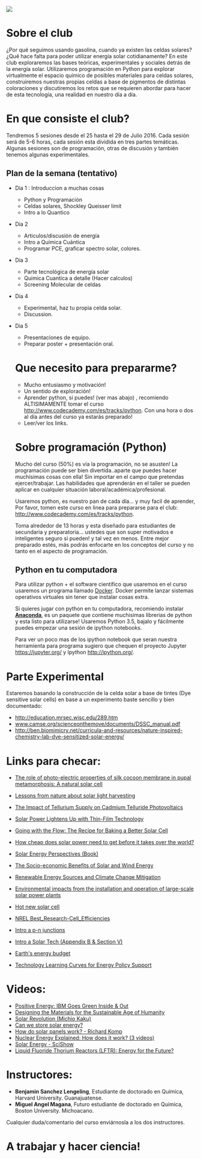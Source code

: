 ![](https://github.com/beangoben/quantum_solar/blob/master/media/banner.png?raw=true)


# Sobre el club

¿Por qué seguimos usando gasolina, cuando ya existen las celdas solares? ¿Qué hace falta para poder utilizar energía solar cotidianamente? En este club exploraremos las bases teóricas, experimentales y sociales detrás de la energía solar. Utilizaremos programación en Python para explorar virtualmente el espacio químico de posibles materiales para celdas solares, construiremos nuestras propias celdas a base de pigmentos de distintas coloraciones y discutiremos los retos que se requieren abordar para hacer de esta tecnología, una realidad en nuestro día a día.

# En que consiste el club?

Tendremos 5 sesiones desde el 25 hasta el 29 de Julio 2016. Cada sesión será de 5-6 horas, cada sesión esta dividida en tres partes temáticas. Algunas sesiones son de programación, otras de discusión y también tenemos algunas experimentales.

## Plan de la semana (tentativo)

- Dia 1 : Introduccion a muchas cosas

  - Python y Programación
  - Celdas solares, Shockley Queisser limit
  - Intro a lo Quantico

- Dia 2

  - Articulos/discusión de energía
  - Intro a Química Cuántica
  - Programar PCE, graficar spectro solar, colores.

- Dia 3

  - Parte tecnológica de energía solar
  - Quimica Cuantica a detalle (Hacer calculos)
  - Screening Molecular de celdas

- Dia 4

  - Experimental, haz tu propia celda solar.
  - Discussion.

- Dia 5

  - Presentaciones de equipo.
  - Preparar poster + presentación oral.

  # Que necesito para prepararme?

  - Mucho entusiasmo y motivación!
  - Un sentido de exploración!
  - Aprender python, si puedes! (ver mas abajo) , recomiendo ALTISIMAMENTE tomar el curso <http://www.codecademy.com/es/tracks/python>. Con una hora o dos al día antes del curso ya estarás preparado!
  - Leer/ver los links.

  # Sobre programación (Python)

  Mucho del curso (50%) es vía la programación, no se asusten! La programación puede ser bien divertida..aparte que puedes hacer muchísimas cosas con ella! Sin importar en el campo que pretendas ejercer/trabajar. Las habilidades que aprenderán en el taller se pueden aplicar en cualquier situación laboral/académica/profesional.

  Usaremos python, es nuestro pan de cada día... y muy facil de aprender, Por favor, tomen este curso en linea para prepararse para el club: <http://www.codecademy.com/es/tracks/python>.

  Toma alrededor de 13 horas y esta diseñado para estudiantes de secundaria y preparatoria... ustedes que son super motivados e inteligentes seguro si pueden! y tal vez en menos. Entre mejor preparado estés, más podrás enfocarte en los conceptos del curso y no tanto en el aspecto de programación.

  ## Python en tu computadora

  Para utilizar python + el software científico que usaremos en el curso usaremos un programa llamado [Docker](www.docker.con). Docker permite lanzar sistemas operativos virtuales sin tener que instalar cosas extra.

  Si quieres jugar con python en tu computadora, recomiendo instalar [**Anaconda**](https://www.continuum.io/downloads), es un paquete que contiene muchisimas librerias de python y esta listo para utilizarse! Usaremos Python 3.5, bajalo y fácilmente puedes empezar una sesión de ipython notebooks.

  Para ver un poco mas de los ipython notebook que seran nuestra herramienta para programa sugiero que chequen el proyecto Jupyter <https://jupyter.org/> y Ipython <http://ipython.org/>.

# Parte Experimental

Estaremos basando la construcción de la celda solar a base de tintes (Dye sensitive solar cells) en base a un experimento baste sencillo y bien documentado:

- <http://education.mrsec.wisc.edu/289.htm>
- www.camse.org/scienceonthemove/documents/DSSC_manual.pdf
- <http://ben.biomimicry.net/curricula-and-resources/nature-inspired-chemistry-lab-dye-sensitized-solar-energy/>

# Links para checar:

- [The role of photo-electric properties of silk cocoon membrane in pupal metamorphosis: A natural solar cell](http://www.nature.com/articles/srep21915)

- [Lessons from nature about solar light harvesting](http://www.nature.com/nchem/journal/v3/n10/full/nchem.1145.html)
- [The Impact of Tellurium Supply on Cadmium Telluride Photovoltaics](http://science.sciencemag.org/content/328/5979/699)
- [Solar Power Lightens Up with Thin-Film Technology](http://www.scientificamerican.com/article/solar-power-lightens-up-with-thin-film-cells/)
- [Going with the Flow: The Recipe for Baking a Better Solar Cell](http://www.scientificamerican.com/article/baking-better-solar-cell/)
- [How cheap does solar power need to get before it takes over the world?](http://www.vox.com/2016/4/18/11415510/solar-power-costs-innovation)
- [Solar Energy Perspectives (Book)](http://www.iea.org/publications/freepublications/publication/Solar_Energy_Perspectives2011.pdf)
- [The Socio-economic Benefits of Solar and Wind Energy](http://www.irena.org/DocumentDownloads/Publications/Socioeconomic_benefits_solar_wind.pdf)
- [Renewable Energy Sources and Climate Change Mitigation](http://srren.ipcc-wg3.de/report)
- [Environmental impacts from the installation and operation of large-scale solar power plants](https://www.bnl.gov/pv/files/pdf/229_rser_wildlife_2011.pdf)
- [Hot new solar cell](http://news.mit.edu/2016/hot-new-solar-cell-0523)
- [NREL Best_Research-Cell_Efficiencies](https://commons.wikimedia.org/wiki/File:Best_Research-Cell_Efficiencies.png)
- [Intro a p-n junctions](http://www.pveducation.org/pvcdrom/pn-junction/introduction)
- [Intro a Solar Tech (Appendix B & Section V)](http://energy.mit.edu/wp-content/uploads/2015/05/MITEI-The-Future-of-Solar-Energy.pdf)
- [Earth's energy budget](http://science-edu.larc.nasa.gov/energy_budget/)
- [Technology Learning Curves for Energy Policy Support](http://ftp.jrc.es/EURdoc/JRC73231.pdf)

# Videos:

- [Positive Energy: IBM Goes Green Inside & Out](https://www.youtube.com/watch?v=XZg0USc2PZY)
- [Designing the Materials for the Sustainable Age of Humanity](https://vimeo.com/130595893)
- [Solar Revolution (Michio Kaku)](https://www.youtube.com/watch?v=FvsFWUo2iIw)
- [Can we store solar energy?](https://vimeo.com/8788429)
- [How do solar panels work? - Richard Komp](https://www.youtube.com/watch?v=xKxrkht7CpY)
- [Nuclear Energy Explained: How does it work? (3 videos)](https://www.youtube.com/watch?v=rcOFV4y5z8c)
- [Solar Energy - SciShow](https://www.youtube.com/watch?v=4uPVZUTLAvA&list=WL&index=102)
- [Liquid Fluoride Thorium Reactors (LFTR): Energy for the Future?](https://www.youtube.com/watch?v=nYxlpeJEKmw)

# Instructores:

- **Benjamin Sanchez Lengeling**, Estudiante de doctorado en Química, Harvard University. Guanajuatense.
- **Miguel Angel Magana**, Futuro estudiante de doctorado en Química, Boston University. Michoacano.

Cualquier duda/comentario del curso enviárnosla a los dos instructores.

# A trabajar y hacer ciencia!
